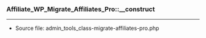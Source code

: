 ### Affiliate_WP_Migrate_Affiliates_Pro::__construct

----

- Source file: admin_tools_class-migrate-affiliates-pro.php